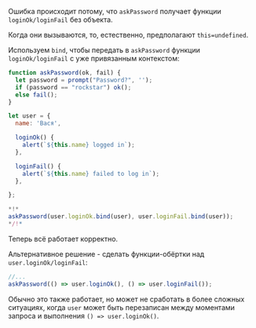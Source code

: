 
Ошибка происходит потому, что `askPassword` получает функции `loginOk/loginFail` без объекта.

Когда они вызываются, то, естественно, предполагают `this=undefined`.

Используем `bind`, чтобы передать в `askPassword` функции `loginOk/loginFail` с уже привязанным контекстом:

```js run
function askPassword(ok, fail) {
  let password = prompt("Password?", '');
  if (password == "rockstar") ok();
  else fail();
}

let user = {
  name: 'Вася',

  loginOk() {
    alert(`${this.name} logged in`);
  },

  loginFail() {
    alert(`${this.name} failed to log in`);
  },

};

*!*
askPassword(user.loginOk.bind(user), user.loginFail.bind(user));
*/!*
```

Теперь всё работает корректно.

Альтернативное решение - сделать функции-обёртки над `user.loginOk/loginFail`:

```js
//...
askPassword(() => user.loginOk(), () => user.loginFail());
```

Обычно это также работает, но может не сработать в более сложных ситуациях, когда `user` может быть перезаписан между моментами запроса и выполнения `() => user.loginOk()`.
